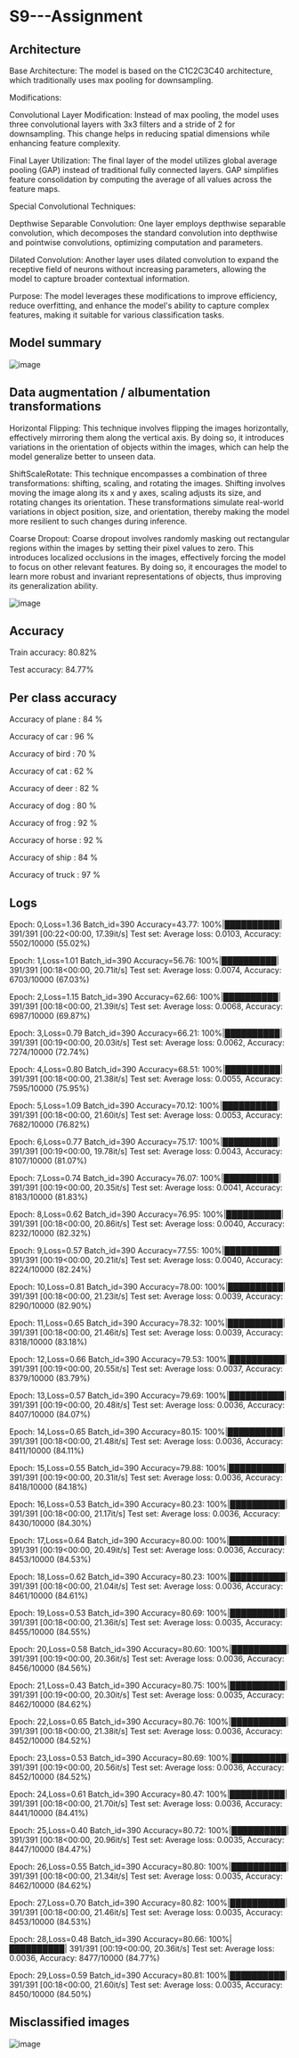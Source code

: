 # S9---Assignment

## Architecture

Base Architecture: The model is based on the C1C2C3C40 architecture, which traditionally uses max pooling for downsampling.

Modifications:

Convolutional Layer Modification: Instead of max pooling, the model uses three convolutional layers with 3x3 filters and a stride of 2 for downsampling. This change helps in reducing spatial dimensions while enhancing feature complexity.

Final Layer Utilization: The final layer of the model utilizes global average pooling (GAP) instead of traditional fully connected layers. GAP simplifies feature consolidation by computing the average of all values across the feature maps.

Special Convolutional Techniques:

Depthwise Separable Convolution: One layer employs depthwise separable convolution, which decomposes the standard convolution into depthwise and pointwise convolutions, optimizing computation and parameters.

Dilated Convolution: Another layer uses dilated convolution to expand the receptive field of neurons without increasing parameters, allowing the model to capture broader contextual information.

Purpose: The model leverages these modifications to improve efficiency, reduce overfitting, and enhance the model's ability to capture complex features, making it suitable for various classification tasks.

## Model summary

![image](https://github.com/harikishanm96/S9---Assignment/assets/53985105/e868873e-e39c-4743-b91a-3f972f5c2e68)

## Data augmentation / albumentation transformations

Horizontal Flipping: This technique involves flipping the images horizontally, effectively mirroring them along the vertical axis. By doing so, it introduces variations in the orientation of objects within the images, which can help the model generalize better to unseen data.

ShiftScaleRotate: This technique encompasses a combination of three transformations: shifting, scaling, and rotating the images. Shifting involves moving the image along its x and y axes, scaling adjusts its size, and rotating changes its orientation. These transformations simulate real-world variations in object position, size, and orientation, thereby making the model more resilient to such changes during inference.

Coarse Dropout: Coarse dropout involves randomly masking out rectangular regions within the images by setting their pixel values to zero. This introduces localized occlusions in the images, effectively forcing the model to focus on other relevant features. By doing so, it encourages the model to learn more robust and invariant representations of objects, thus improving its generalization ability.

![image](https://github.com/harikishanm96/S9---Assignment/assets/53985105/05cae4b1-10e2-451f-b0a0-90b0964dc1c2)

## Accuracy

Train accuracy: 80.82%

Test accuracy: 84.77%

## Per class accuracy

Accuracy of plane : 84 %

Accuracy of   car : 96 %

Accuracy of  bird : 70 %

Accuracy of   cat : 62 %

Accuracy of  deer : 82 %

Accuracy of   dog : 80 %

Accuracy of  frog : 92 %

Accuracy of horse : 92 %

Accuracy of  ship : 84 %

Accuracy of truck : 97 %

## Logs

Epoch: 0,Loss=1.36 Batch_id=390 Accuracy=43.77: 100%|██████████| 391/391 [00:22<00:00, 17.39it/s]
Test set: Average loss: 0.0103, Accuracy: 5502/10000 (55.02%)

Epoch: 1,Loss=1.01 Batch_id=390 Accuracy=56.76: 100%|██████████| 391/391 [00:18<00:00, 20.71it/s]
Test set: Average loss: 0.0074, Accuracy: 6703/10000 (67.03%)

Epoch: 2,Loss=1.15 Batch_id=390 Accuracy=62.66: 100%|██████████| 391/391 [00:18<00:00, 21.39it/s]
Test set: Average loss: 0.0068, Accuracy: 6987/10000 (69.87%)

Epoch: 3,Loss=0.79 Batch_id=390 Accuracy=66.21: 100%|██████████| 391/391 [00:19<00:00, 20.03it/s]
Test set: Average loss: 0.0062, Accuracy: 7274/10000 (72.74%)

Epoch: 4,Loss=0.80 Batch_id=390 Accuracy=68.51: 100%|██████████| 391/391 [00:18<00:00, 21.38it/s]
Test set: Average loss: 0.0055, Accuracy: 7595/10000 (75.95%)

Epoch: 5,Loss=1.09 Batch_id=390 Accuracy=70.12: 100%|██████████| 391/391 [00:18<00:00, 21.60it/s]
Test set: Average loss: 0.0053, Accuracy: 7682/10000 (76.82%)

Epoch: 6,Loss=0.77 Batch_id=390 Accuracy=75.17: 100%|██████████| 391/391 [00:19<00:00, 19.78it/s]
Test set: Average loss: 0.0043, Accuracy: 8107/10000 (81.07%)

Epoch: 7,Loss=0.74 Batch_id=390 Accuracy=76.07: 100%|██████████| 391/391 [00:19<00:00, 20.35it/s]
Test set: Average loss: 0.0041, Accuracy: 8183/10000 (81.83%)

Epoch: 8,Loss=0.62 Batch_id=390 Accuracy=76.95: 100%|██████████| 391/391 [00:18<00:00, 20.86it/s]
Test set: Average loss: 0.0040, Accuracy: 8232/10000 (82.32%)

Epoch: 9,Loss=0.57 Batch_id=390 Accuracy=77.55: 100%|██████████| 391/391 [00:19<00:00, 20.21it/s]
Test set: Average loss: 0.0040, Accuracy: 8224/10000 (82.24%)

Epoch: 10,Loss=0.81 Batch_id=390 Accuracy=78.00: 100%|██████████| 391/391 [00:18<00:00, 21.23it/s]
Test set: Average loss: 0.0039, Accuracy: 8290/10000 (82.90%)

Epoch: 11,Loss=0.65 Batch_id=390 Accuracy=78.32: 100%|██████████| 391/391 [00:18<00:00, 21.46it/s]
Test set: Average loss: 0.0039, Accuracy: 8318/10000 (83.18%)

Epoch: 12,Loss=0.66 Batch_id=390 Accuracy=79.53: 100%|██████████| 391/391 [00:19<00:00, 20.55it/s]
Test set: Average loss: 0.0037, Accuracy: 8379/10000 (83.79%)

Epoch: 13,Loss=0.57 Batch_id=390 Accuracy=79.69: 100%|██████████| 391/391 [00:19<00:00, 20.48it/s]
Test set: Average loss: 0.0036, Accuracy: 8407/10000 (84.07%)

Epoch: 14,Loss=0.65 Batch_id=390 Accuracy=80.15: 100%|██████████| 391/391 [00:18<00:00, 21.48it/s]
Test set: Average loss: 0.0036, Accuracy: 8411/10000 (84.11%)

Epoch: 15,Loss=0.55 Batch_id=390 Accuracy=79.88: 100%|██████████| 391/391 [00:19<00:00, 20.31it/s]
Test set: Average loss: 0.0036, Accuracy: 8418/10000 (84.18%)

Epoch: 16,Loss=0.53 Batch_id=390 Accuracy=80.23: 100%|██████████| 391/391 [00:18<00:00, 21.17it/s]
Test set: Average loss: 0.0036, Accuracy: 8430/10000 (84.30%)

Epoch: 17,Loss=0.64 Batch_id=390 Accuracy=80.00: 100%|██████████| 391/391 [00:19<00:00, 20.49it/s]
Test set: Average loss: 0.0036, Accuracy: 8453/10000 (84.53%)

Epoch: 18,Loss=0.62 Batch_id=390 Accuracy=80.23: 100%|██████████| 391/391 [00:18<00:00, 21.04it/s]
Test set: Average loss: 0.0036, Accuracy: 8461/10000 (84.61%)

Epoch: 19,Loss=0.53 Batch_id=390 Accuracy=80.69: 100%|██████████| 391/391 [00:18<00:00, 21.36it/s]
Test set: Average loss: 0.0035, Accuracy: 8455/10000 (84.55%)

Epoch: 20,Loss=0.58 Batch_id=390 Accuracy=80.60: 100%|██████████| 391/391 [00:19<00:00, 20.36it/s]
Test set: Average loss: 0.0036, Accuracy: 8456/10000 (84.56%)

Epoch: 21,Loss=0.43 Batch_id=390 Accuracy=80.75: 100%|██████████| 391/391 [00:19<00:00, 20.30it/s]
Test set: Average loss: 0.0035, Accuracy: 8462/10000 (84.62%)

Epoch: 22,Loss=0.65 Batch_id=390 Accuracy=80.76: 100%|██████████| 391/391 [00:18<00:00, 21.38it/s]
Test set: Average loss: 0.0036, Accuracy: 8452/10000 (84.52%)

Epoch: 23,Loss=0.53 Batch_id=390 Accuracy=80.69: 100%|██████████| 391/391 [00:19<00:00, 20.56it/s]
Test set: Average loss: 0.0036, Accuracy: 8452/10000 (84.52%)

Epoch: 24,Loss=0.61 Batch_id=390 Accuracy=80.47: 100%|██████████| 391/391 [00:18<00:00, 21.70it/s]
Test set: Average loss: 0.0036, Accuracy: 8441/10000 (84.41%)

Epoch: 25,Loss=0.40 Batch_id=390 Accuracy=80.72: 100%|██████████| 391/391 [00:18<00:00, 20.96it/s]
Test set: Average loss: 0.0035, Accuracy: 8447/10000 (84.47%)

Epoch: 26,Loss=0.55 Batch_id=390 Accuracy=80.80: 100%|██████████| 391/391 [00:18<00:00, 21.34it/s]
Test set: Average loss: 0.0035, Accuracy: 8462/10000 (84.62%)

Epoch: 27,Loss=0.70 Batch_id=390 Accuracy=80.82: 100%|██████████| 391/391 [00:18<00:00, 21.46it/s]
Test set: Average loss: 0.0035, Accuracy: 8453/10000 (84.53%)

Epoch: 28,Loss=0.48 Batch_id=390 Accuracy=80.66: 100%|██████████| 391/391 [00:19<00:00, 20.36it/s]
Test set: Average loss: 0.0036, Accuracy: 8477/10000 (84.77%)

Epoch: 29,Loss=0.59 Batch_id=390 Accuracy=80.81: 100%|██████████| 391/391 [00:18<00:00, 21.60it/s]
Test set: Average loss: 0.0035, Accuracy: 8450/10000 (84.50%)

## Misclassified images

![image](https://github.com/harikishanm96/S9---Assignment/assets/53985105/aab26666-efc9-4663-9dc4-ad9861ab9ffc)





